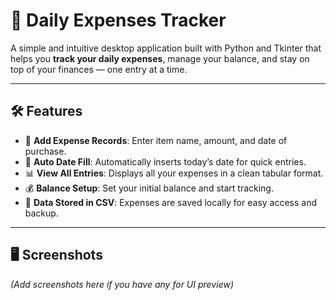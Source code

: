 # 💸 Daily Expenses Tracker

A simple and intuitive desktop application built with Python and Tkinter that helps you **track your daily expenses**, manage your balance, and stay on top of your finances — one entry at a time.

---

## 🛠️ Features

- 🧾 **Add Expense Records**: Enter item name, amount, and date of purchase.
- 📅 **Auto Date Fill**: Automatically inserts today’s date for quick entries.
- 📊 **View All Entries**: Displays all your expenses in a clean tabular format.
- 💰 **Balance Setup**: Set your initial balance and start tracking.
- 📂 **Data Stored in CSV**: Expenses are saved locally for easy access and backup.

---

## 🖥️ Screenshots

*(Add screenshots here if you have any for UI preview)*
